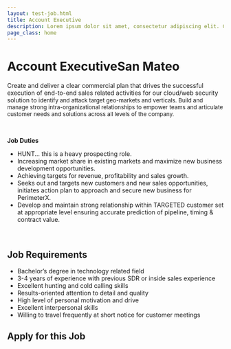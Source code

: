 ```yaml
---
layout: test-job.html
title: Account Executive
description: Lorem ipsum dolor sit amet, consectetur adipiscing elit. Curabitur blandit tempus porttitor..
page_class: home
---
```


<h1>Account Executive<span>San Mateo</span></h1>
<div class='job-verbiage'>
    <div class='job-description'>
        <p>Create and deliver a clear commercial plan that drives the successful execution of end-to-end sales related activities for our cloud/web security solution to i<span style="font-size: 13px;">dentify and attack target geo-markets and verticals.&nbsp;</span><span style="font-size: 13px;">Build and manage strong intra-organizational relationships to empower teams and articulate customer needs and solutions across all levels of the company.</span></p><p>&nbsp;</p><p><b>Job Duties&nbsp;</b></p><ul><li>HUNT... this is a heavy prospecting role.</li><li>Increasing market share in existing markets and maximize new business development opportunities.</li><li>Achieving targets for revenue, profitability and sales growth.</li><li>Seeks out and targets new customers and new sales opportunities, initiates action plan to approach and secure new business for PerimeterX.</li><li>Develop and maintain strong relationship within TARGETED customer set at appropriate level ensuring accurate prediction of pipeline, timing &amp; contract value.</li></ul><p>&nbsp;</p>
    </div>
    <div class='job-requirements'>
        <h2>Job Requirements</h2>
        <ul><li>Bachelor’s degree in technology related field</li><li>3-4 years of experience with previous SDR or inside sales experience</li><li>Excellent hunting and cold calling skills</li><li>Results-oriented attention to detail and quality</li><li>High level of personal motivation and drive</li><li>Excellent interpersonal skills</li><li>Willing to travel frequently at short notice for customer meetings</li></ul>
    </div>
</div>
<div class='job-application'>
    <h2>Apply for this Job</h2>
    <script type='comeet-applyform' data-position-uid='C1.303'></script>
</div>